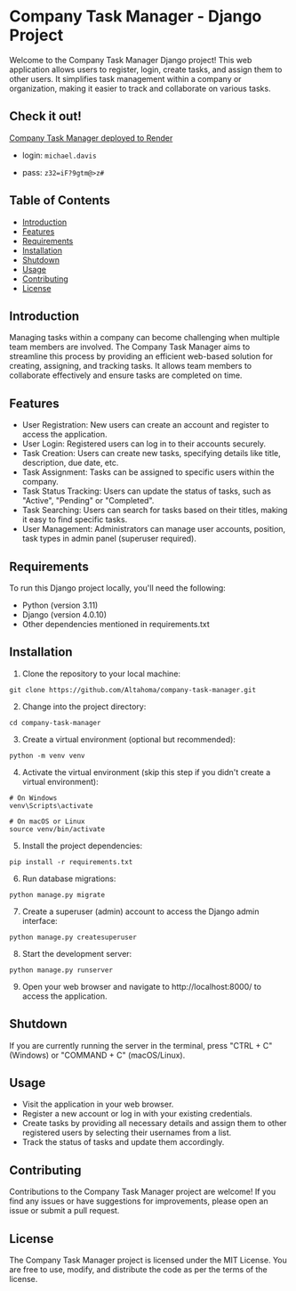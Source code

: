 # Company Task Manager - Django Project

Welcome to the Company Task Manager Django project! This web application allows users to register, login, create tasks, and assign them to other users. It simplifies task management within a company or organization, making it easier to track and collaborate on various tasks.

## Check it out!

[Company Task Manager deployed to Render](https://task-manager-rucp.onrender.com/)

- login: `michael.davis`

- pass: `z32=iF?9gtm@>z#`

## Table of Contents

- [Introduction](#introduction)
- [Features](#features)
- [Requirements](#requirements)
- [Installation](#installation)
- [Shutdown](#shutdown)
- [Usage](#usage)
- [Contributing](#contributing)
- [License](#license)



## Introduction

Managing tasks within a company can become challenging when multiple team members are involved. The Company Task Manager aims to streamline this process by providing an efficient web-based solution for creating, assigning, and tracking tasks. It allows team members to collaborate effectively and ensure tasks are completed on time.

## Features

- User Registration: New users can create an account and register to access the application.
- User Login: Registered users can log in to their accounts securely.
- Task Creation: Users can create new tasks, specifying details like title, description, due date, etc.
- Task Assignment: Tasks can be assigned to specific users within the company.
- Task Status Tracking: Users can update the status of tasks, such as "Active", "Pending" or "Completed".
- Task Searching: Users can search for tasks based on their titles, making it easy to find specific tasks.
- User Management: Administrators can manage user accounts, position, task types in admin panel (superuser required).

## Requirements

To run this Django project locally, you'll need the following:

- Python (version 3.11)
- Django (version 4.0.10)
- Other dependencies mentioned in requirements.txt


## Installation
1. Clone the repository to your local machine:
```
git clone https://github.com/Altahoma/company-task-manager.git
```
2. Change into the project directory:
```
cd company-task-manager
```
3. Create a virtual environment (optional but recommended):
```
python -m venv venv
```
4. Activate the virtual environment (skip this step if you didn't create a virtual environment):
```
# On Windows
venv\Scripts\activate

# On macOS or Linux
source venv/bin/activate
```
5. Install the project dependencies:
```
pip install -r requirements.txt
```
6. Run database migrations:
```
python manage.py migrate
```
7. Create a superuser (admin) account to access the Django admin interface:
```
python manage.py createsuperuser
```
8. Start the development server:
```
python manage.py runserver
```
9. Open your web browser and navigate to http://localhost:8000/ to access the application.


## Shutdown

If you are currently running the server in the terminal, press "CTRL + C" (Windows) or "COMMAND + C" (macOS/Linux).

## Usage

- Visit the application in your web browser.
- Register a new account or log in with your existing credentials.
- Create tasks by providing all necessary details and assign them to other registered users by selecting their usernames from a list.
- Track the status of tasks and update them accordingly.

## Contributing

Contributions to the Company Task Manager project are welcome! If you find any issues or have suggestions for improvements, please open an issue or submit a pull request.

## License

The Company Task Manager project is licensed under the MIT License. You are free to use, modify, and distribute the code as per the terms of the license.